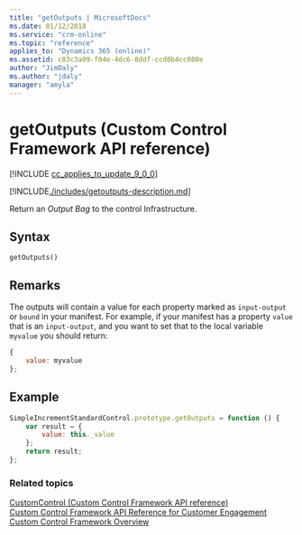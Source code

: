 ```yaml
---
title: "getOutputs | MicrosoftDocs"
ms.date: 01/12/2018
ms.service: "crm-online"
ms.topic: "reference"
applies_to: "Dynamics 365 (online)"
ms.assetid: c83c3a09-f04e-4dc6-8ddf-ccd0b4cc080e
author: "JimDaly"
ms.author: "jdaly"
manager: "amyla"
---
```

# getOutputs (Custom Control Framework API reference)

[!INCLUDE [cc_applies_to_update_9_0_0](../../../../includes/cc_applies_to_update_9_0_0.md)]

[!INCLUDE[./includes/getoutputs-description.md](./includes/getoutputs-description.md)]

Return an *Output Bag* to the control Infrastructure.

## Syntax

`getOutputs()`

## Remarks

The outputs will contain a value for each property marked as `input-output` or `bound` in your manifest.
For example, if your manifest has a property `value` that is an `input-output`, and you want to set that to the local variable `myvalue` you should return:
```javascript
{
    value: myvalue
};
```

## Example

```javascript
SimpleIncrementStandardControl.prototype.getOutputs = function () {
    var result = {
        value: this._value
    };
    return result;
};
```

### Related topics

[CustomControl (Custom Control Framework API reference)](../customcontrol.md)<br />
[Custom Control Framework API Reference for Customer Engagement](../index.md)<br />
[Custom Control Framework Overview](../../custom-control-framework-overview.md)<br />